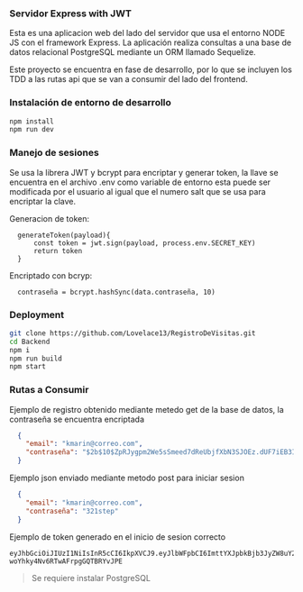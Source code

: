 ### Servidor Express with JWT

Esta es una aplicacion web del lado del servidor que usa el entorno NODE JS con el framework Express.
La aplicación realiza consultas a una base de datos relacional PostgreSQL mediante un ORM llamado Sequelize.

Este proyecto se encuentra en fase de desarrollo, por lo que se incluyen los TDD a las rutas api que se van a consumir del lado del frontend.


### Instalación de entorno de desarrollo

```sh
npm install
npm run dev
```

### Manejo de sesiones
Se usa la librera JWT y bcrypt para encriptar y generar token, la llave se encuentra en el archivo .env como variable de entorno esta puede ser modificada por el usuario al igual que el numero salt que se usa para encriptar la clave.

Generacion de token:
```
  generateToken(payload){
      const token = jwt.sign(payload, process.env.SECRET_KEY)
      return token
  }
```
Encriptado con bcryp:
```
  contraseña = bcrypt.hashSync(data.contraseña, 10)
```
### Deployment

```sh
git clone https://github.com/Lovelace13/RegistroDeVisitas.git
cd Backend
npm i
npm run build
npm start
```

### Rutas a Consumir

[ipAddress]:/auth/register
Ejemplo de registro obtenido mediante metedo get de la base de datos, la contraseña se encuentra encriptada
```JSON
  {
    "email": "kmarin@correo.com",
    "contraseña": "$2b$10$ZpRJygpm2We5sSmeed7dReUbjfXbN3SJOEz.dUF7iEB3IPwZaoWhq"
  }
```

[ipAddress]:3030/authRouter/login
Ejemplo json enviado mediante metodo post para iniciar sesion
```JSON
  {
    "email": "kmarin@correo.com",
    "contraseña": "321step"
  }
```

[ipAddress]:3030/authRouter/dashboard 
Ejemplo de token generado en el inicio de sesion correcto
```
eyJhbGciOiJIUzI1NiIsInR5cCI6IkpXVCJ9.eyJlbWFpbCI6ImttYXJpbkBjb3JyZW8uY29tIiwiaWF0IjoxNjk0Mzk2OTcyfQ.PaeZuGo93lDYTG-woYhky4Nv6RTwAFrpgGQTBRYvJPE
```



> Se requiere instalar PostgreSQL
